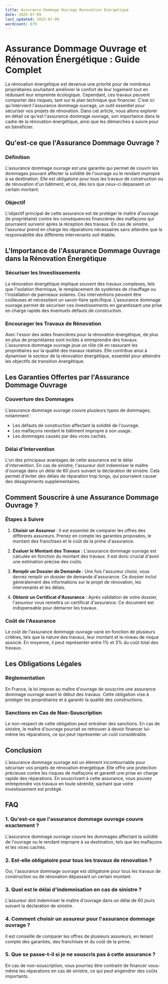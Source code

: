 ```yaml
---
title: Assurance Dommage Ouvrage Renovation Energetique
date: 2025-07-09
last_updated: 2025-07-09
wordcount: 879
---
```


# Assurance Dommage Ouvrage et Rénovation Énergétique : Guide Complet

La rénovation énergétique est devenue une priorité pour de nombreux propriétaires souhaitant améliorer le confort de leur logement tout en réduisant leur empreinte écologique. Cependant, ces travaux peuvent comporter des risques, tant sur le plan technique que financier. C'est ici qu'intervient l'assurance dommage ouvrage, un outil essentiel pour sécuriser vos projets de rénovation. Dans cet article, nous allons explorer en détail ce qu'est l'assurance dommage ouvrage, son importance dans le cadre de la rénovation énergétique, ainsi que les démarches à suivre pour en bénéficier.

## Qu'est-ce que l'Assurance Dommage Ouvrage ?

### Définition

L'assurance dommage ouvrage est une garantie qui permet de couvrir les dommages pouvant affecter la solidité de l'ouvrage ou le rendant impropre à sa destination. Elle est obligatoire pour tous les travaux de construction ou de rénovation d'un bâtiment, et ce, dès lors que ceux-ci dépassent un certain montant.

### Objectif

L'objectif principal de cette assurance est de protéger le maître d'ouvrage (le propriétaire) contre les conséquences financières des malfaçons qui pourraient survenir après la réception des travaux. En cas de sinistre, l'assureur prend en charge les réparations nécessaires sans attendre que la responsabilité des différents intervenants soit établie.

## L'Importance de l'Assurance Dommage Ouvrage dans la Rénovation Énergétique

### Sécuriser les Investissements

La rénovation énergétique implique souvent des travaux complexes, tels que l'isolation thermique, le remplacement de systèmes de chauffage ou l'installation de panneaux solaires. Ces interventions peuvent être coûteuses et nécessitent un savoir-faire spécifique. L'assurance dommage ouvrage permet de sécuriser ces investissements en garantissant une prise en charge rapide des éventuels défauts de construction.

### Encourager les Travaux de Rénovation

Avec l'essor des aides financières pour la rénovation énergétique, de plus en plus de propriétaires sont incités à entreprendre des travaux. L'assurance dommage ouvrage joue un rôle clé en rassurant les propriétaires sur la qualité des travaux réalisés. Elle contribue ainsi à dynamiser le secteur de la rénovation énergétique, essentiel pour atteindre les objectifs de transition énergétique.

## Les Garanties Offertes par l'Assurance Dommage Ouvrage

### Couverture des Dommages

L'assurance dommage ouvrage couvre plusieurs types de dommages, notamment :

- Les défauts de construction affectant la solidité de l'ouvrage.
- Les malfaçons rendant le bâtiment impropre à son usage.
- Les dommages causés par des vices cachés.

### Délai d'Intervention

L'un des principaux avantages de cette assurance est le délai d'intervention. En cas de sinistre, l'assureur doit indemniser le maître d'ouvrage dans un délai de 60 jours suivant la déclaration de sinistre. Cela permet d'éviter des délais de réparation trop longs, qui pourraient causer des désagréments supplémentaires.

## Comment Souscrire à une Assurance Dommage Ouvrage ?

### Étapes à Suivre

1. **Choisir un Assureur** : Il est essentiel de comparer les offres des différents assureurs. Prenez en compte les garanties proposées, le montant des franchises et le coût de la prime d'assurance.

2. **Évaluer le Montant des Travaux** : L'assurance dommage ouvrage est calculée en fonction du montant des travaux. Il est donc crucial d'avoir une estimation précise des coûts.

3. **Remplir un Dossier de Demande** : Une fois l'assureur choisi, vous devrez remplir un dossier de demande d'assurance. Ce dossier inclut généralement des informations sur le projet de rénovation, les intervenants et les délais.

4. **Obtenir un Certificat d'Assurance** : Après validation de votre dossier, l'assureur vous remettra un certificat d'assurance. Ce document est indispensable pour démarrer les travaux.

### Coût de l'Assurance

Le coût de l'assurance dommage ouvrage varie en fonction de plusieurs critères, tels que la nature des travaux, leur montant et le niveau de risque associé. En moyenne, il peut représenter entre 1% et 3% du coût total des travaux.

## Les Obligations Légales

### Règlementation

En France, la loi impose au maître d'ouvrage de souscrire une assurance dommage ouvrage avant le début des travaux. Cette obligation vise à protéger les propriétaires et à garantir la qualité des constructions.

### Sanctions en Cas de Non-Souscription

Le non-respect de cette obligation peut entraîner des sanctions. En cas de sinistre, le maître d'ouvrage pourrait se retrouver à devoir financer lui-même les réparations, ce qui peut représenter un coût considérable.

## Conclusion

L'assurance dommage ouvrage est un élément incontournable pour sécuriser vos projets de rénovation énergétique. Elle offre une protection précieuse contre les risques de malfaçons et garantit une prise en charge rapide des réparations. En souscrivant à cette assurance, vous pouvez entreprendre vos travaux en toute sérénité, sachant que votre investissement est protégé.

## FAQ

### 1. Qu'est-ce que l'assurance dommage ouvrage couvre exactement ?

L'assurance dommage ouvrage couvre les dommages affectant la solidité de l'ouvrage ou le rendant impropre à sa destination, tels que les malfaçons et les vices cachés.

### 2. Est-elle obligatoire pour tous les travaux de rénovation ?

Oui, l'assurance dommage ouvrage est obligatoire pour tous les travaux de construction ou de rénovation dépassant un certain montant.

### 3. Quel est le délai d'indemnisation en cas de sinistre ?

L'assureur doit indemniser le maître d'ouvrage dans un délai de 60 jours suivant la déclaration de sinistre.

### 4. Comment choisir un assureur pour l'assurance dommage ouvrage ?

Il est conseillé de comparer les offres de plusieurs assureurs, en tenant compte des garanties, des franchises et du coût de la prime.

### 5. Que se passe-t-il si je ne souscris pas à cette assurance ?

En cas de non-souscription, vous pourriez être contraint de financer vous-même les réparations en cas de sinistre, ce qui peut engendrer des coûts importants.